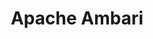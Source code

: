 ---
image: /assets/images/projects/apache-ambari.png
title: Apache Ambari
project_url: https://ambari.apache.org/
---